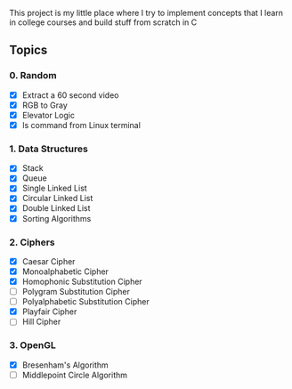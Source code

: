 This project is my little place where I try to implement concepts that I learn in college courses and build stuff from scratch in C

## Topics
### 0. Random
- [x] Extract a 60 second video
- [x] RGB to Gray
- [x] Elevator Logic
- [x] ls command from Linux terminal
### 1. Data Structures
- [x] Stack
- [x] Queue
- [x] Single Linked List
- [x] Circular Linked List
- [x] Double Linked List
- [X] Sorting Algorithms
### 2. Ciphers
- [x] Caesar Cipher
- [x] Monoalphabetic Cipher
- [x] Homophonic Substitution Cipher
- [ ] Polygram Substitution Cipher
- [ ] Polyalphabetic Substitution Cipher
- [x] Playfair Cipher
- [ ] Hill Cipher
### 3. OpenGL
- [x] Bresenham's Algorithm
- [ ] Middlepoint Circle Algorithm
